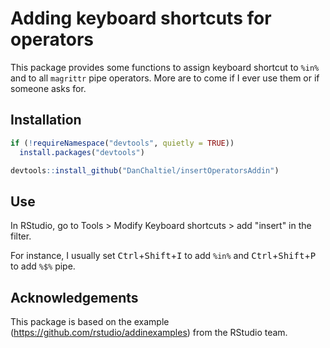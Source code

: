 Adding keyboard shortcuts for operators
==============

This package provides some functions to assign keyboard shortcut to `%in%` and to all `magrittr` pipe operators. More are to come if I ever use them or if someone asks for.

Installation
------------

```r
if (!requireNamespace("devtools", quietly = TRUE))
  install.packages("devtools")

devtools::install_github("DanChaltiel/insertOperatorsAddin")
```

Use
----------------

In RStudio, go to Tools > Modify Keyboard shortcuts > add "insert" in the filter.

For instance, I usually set <kbd>Ctrl</kbd>+<kbd>Shift</kbd>+<kbd>I</kbd> to add `%in%` and <kbd>Ctrl</kbd>+<kbd>Shift</kbd>+<kbd>P</kbd> to add `%$%` pipe.


Acknowledgements
----------------

This package is based on the example (https://github.com/rstudio/addinexamples) from the RStudio team. 